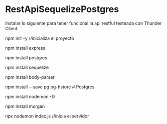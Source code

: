 # RestApiSequelizePostgres

Instalar lo siguiente para tener funcional la api restful testeada con Thunder Client.

npm init -y //inicializa el proyecto

npm install express

npm install postgres

npm install sequelize

npm install body-parser

npm install --save pg pg-hstore # Postgres

npm install nodemon -D

npm install morgan

npx nodemon index.js //inicia el servidor
